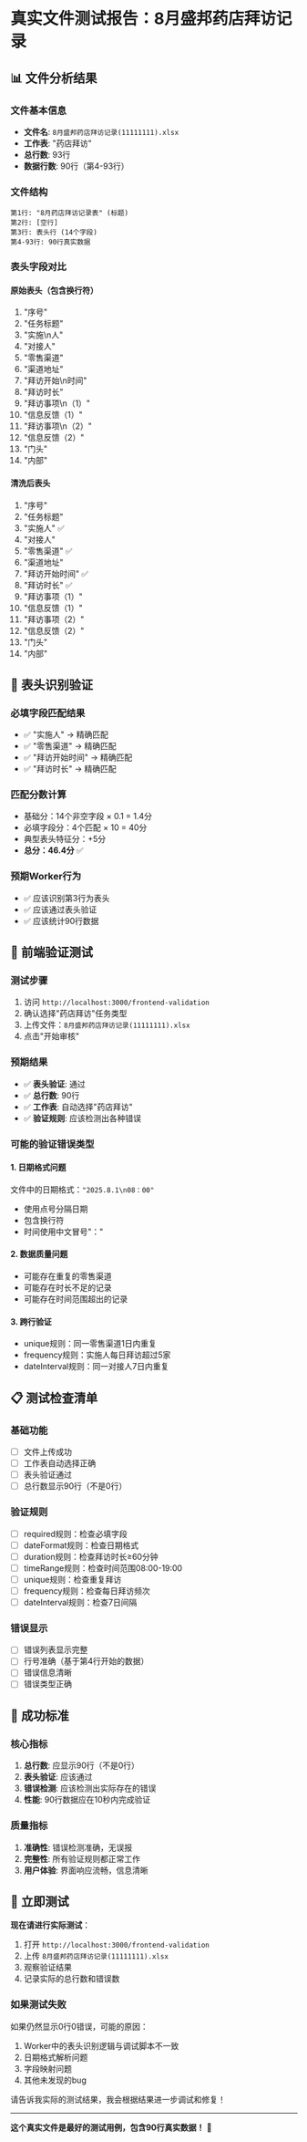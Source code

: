 # 真实文件测试报告：8月盛邦药店拜访记录

## 📊 文件分析结果

### 文件基本信息
- **文件名**: `8月盛邦药店拜访记录(11111111).xlsx`
- **工作表**: "药店拜访"
- **总行数**: 93行
- **数据行数**: 90行（第4-93行）

### 文件结构
```
第1行: "8月药店拜访记录表" (标题)
第2行: [空行]
第3行: 表头行 (14个字段)
第4-93行: 90行真实数据
```

### 表头字段对比

#### 原始表头（包含换行符）
1. "序号"
2. "任务标题"
3. "实施\n人"
4. "对接人"
5. "零售渠道"
6. "渠道地址"
7. "拜访开始\n时间"
8. "拜访时长"
9. "拜访事项\n（1）"
10. "信息反馈（1）"
11. "拜访事项\n（2）"
12. "信息反馈（2）"
13. "门头"
14. "内部"

#### 清洗后表头
1. "序号"
2. "任务标题"
3. "实施人" ✅
4. "对接人"
5. "零售渠道" ✅
6. "渠道地址"
7. "拜访开始时间" ✅
8. "拜访时长" ✅
9. "拜访事项（1）"
10. "信息反馈（1）"
11. "拜访事项（2）"
12. "信息反馈（2）"
13. "门头"
14. "内部"

## 🎯 表头识别验证

### 必填字段匹配结果
- ✅ "实施人" → 精确匹配
- ✅ "零售渠道" → 精确匹配  
- ✅ "拜访开始时间" → 精确匹配
- ✅ "拜访时长" → 精确匹配

### 匹配分数计算
- 基础分：14个非空字段 × 0.1 = 1.4分
- 必填字段分：4个匹配 × 10 = 40分
- 典型表头特征分：+5分
- **总分：46.4分** ✅

### 预期Worker行为
- ✅ 应该识别第3行为表头
- ✅ 应该通过表头验证
- ✅ 应该统计90行数据

## 🧪 前端验证测试

### 测试步骤
1. 访问 `http://localhost:3000/frontend-validation`
2. 确认选择"药店拜访"任务类型
3. 上传文件：`8月盛邦药店拜访记录(11111111).xlsx`
4. 点击"开始审核"

### 预期结果
- ✅ **表头验证**: 通过
- ✅ **总行数**: 90行
- ✅ **工作表**: 自动选择"药店拜访"
- ✅ **验证规则**: 应该检测出各种错误

### 可能的验证错误类型

#### 1. 日期格式问题
文件中的日期格式：`"2025.8.1\n08：00"`
- 使用点号分隔日期
- 包含换行符
- 时间使用中文冒号"："

#### 2. 数据质量问题
- 可能存在重复的零售渠道
- 可能存在时长不足的记录
- 可能存在时间范围超出的记录

#### 3. 跨行验证
- unique规则：同一零售渠道1日内重复
- frequency规则：实施人每日拜访超过5家
- dateInterval规则：同一对接人7日内重复

## 📋 测试检查清单

### 基础功能
- [ ] 文件上传成功
- [ ] 工作表自动选择正确
- [ ] 表头验证通过
- [ ] 总行数显示90行（不是0行）

### 验证规则
- [ ] required规则：检查必填字段
- [ ] dateFormat规则：检查日期格式
- [ ] duration规则：检查拜访时长≥60分钟
- [ ] timeRange规则：检查时间范围08:00-19:00
- [ ] unique规则：检查重复拜访
- [ ] frequency规则：检查每日拜访频次
- [ ] dateInterval规则：检查7日间隔

### 错误显示
- [ ] 错误列表显示完整
- [ ] 行号准确（基于第4行开始的数据）
- [ ] 错误信息清晰
- [ ] 错误类型正确

## 🎯 成功标准

### 核心指标
1. **总行数**: 应显示90行（不是0行）
2. **表头验证**: 应该通过
3. **错误检测**: 应该检测出实际存在的错误
4. **性能**: 90行数据应在10秒内完成验证

### 质量指标
1. **准确性**: 错误检测准确，无误报
2. **完整性**: 所有验证规则都正常工作
3. **用户体验**: 界面响应流畅，信息清晰

## 🚀 立即测试

**现在请进行实际测试**：

1. 打开 `http://localhost:3000/frontend-validation`
2. 上传 `8月盛邦药店拜访记录(11111111).xlsx`
3. 观察验证结果
4. 记录实际的总行数和错误数

### 如果测试失败
如果仍然显示0行0错误，可能的原因：
1. Worker中的表头识别逻辑与调试脚本不一致
2. 日期格式解析问题
3. 字段映射问题
4. 其他未发现的bug

请告诉我实际的测试结果，我会根据结果进一步调试和修复！

---

**这个真实文件是最好的测试用例，包含90行真实数据！** 🎯
